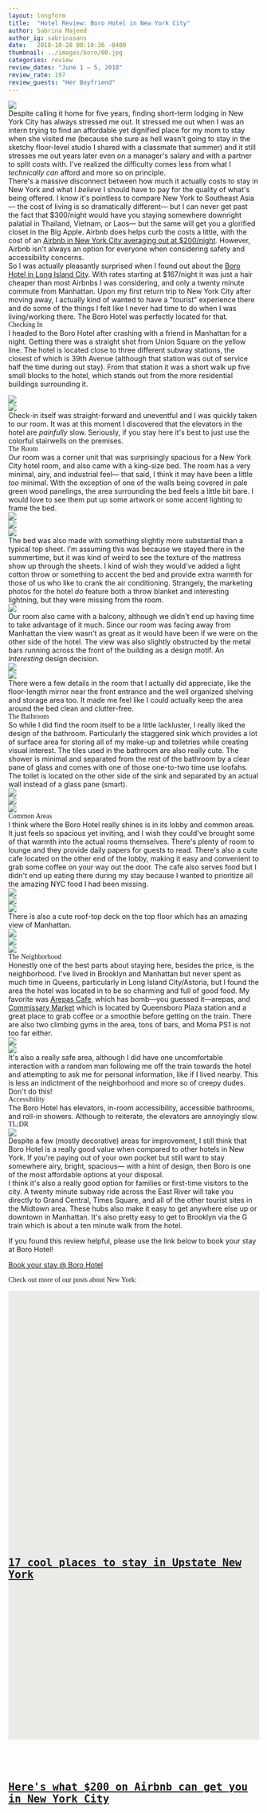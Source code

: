 ```yaml
---
layout: longform
title:  "Hotel Review: Boro Hotel in New York City"
author: Sabrina Majeed
author_ig: sabrinasans
date:   2018-10-28 00:10:36 -0400
thumbnail: ../images/boro/00.jpg
categories: review
review_dates: "June 1 — 5, 2018"
review_rate: 197
review_guests: "Her Boyfriend"
---
```


<img class="mt4-ns mt3 mb4-ns mb3" src="/images/boro/00.jpg">

<p class="pb3 f4" style="max-width: 650px; margin: auto;">
Despite calling it home for five years, finding short-term lodging in New York City has always stressed me out. It stressed me out when I was an intern trying to find an affordable yet dignified place for my mom to stay when she visited me (because she sure as hell wasn't going to stay in the sketchy floor-level studio I shared with a classmate that summer) and it still stresses me out years later even on a manager's salary and with a partner to split costs with. I've realized the difficulty comes less from what I <i>technically can</i> afford and more so on principle. </p>

<p class="pb3" style="max-width: 650px; margin: auto;">
There's a massive disconnect between how much it actually costs to stay in New York and what I <i>believe</i> I should have to pay for the quality of what's being offered. I know it's pointless to compare New York to Southeast Asia— the cost of living is so dramatically different— but I can never get past the fact that $300/night would have you staying somewhere downright palatial in Thailand, Vietnam, or Laos— but the same will get you a glorified closet in the Big Apple. Airbnb does helps curb the costs a little, with the cost of an <a href="http://theinnbox.co/200-dollars-airbnb-new-york-city/" target="new">Airbnb in New York City averaging out at $200/night</a>. However, Airbnb isn't always an option for everyone when considering safety and accessibility concerns.</p>

<p class="pb4-ns pb3" style="max-width: 650px; margin: auto;">
So I was actually pleasantly surprised when I found out about the <a href="https://www.booking.com/hotel/us/the-boro-hotel-lic.en.html?aid=1452227" new="target">Boro Hotel in Long Island City</a>. With rates starting at $167/night it was just a hair cheaper than most Airbnbs I was considering, and only a twenty minute commute from Manhattan. Upon my first return trip to New York City after moving away, I actually kind of wanted to have a "tourist" experience there and do some of the things I felt like I never had time to do when I was living/working there. The Boro Hotel was perfectly located for that.</p>


<p class="f3 pb2" style="max-width: 650px; margin: auto; font-family: 'Gilroy-ExtraBold';">Checking In</p>

<p class="pb3" style="max-width: 650px; margin: auto;">
I headed to the Boro Hotel after crashing with a friend in Manhattan for a night. Getting there was a straight shot from Union Square on the yellow line. The hotel is located close to three different subway stations, the closest of which is 39th Avenue (although that station was out of service half the time during out stay). From that station it was a short walk up five small blocks to the hotel, which stands out from the more residential buildings surrounding it.<p>

<div class="fl w-100 w-50-ns pr1-ns mb1 mb0-ns">
<img src="../images/boro/01.jpg">
</div>
<div class="fl w-100 w-50-ns pl1-ns mb3 mb4-ns">
<img src="../images/boro/02.jpg">
</div>

<p class="pb3 pb4-ns" style="max-width: 650px; margin: auto;">
Check-in itself was straight-forward and uneventful and I was quickly taken to our room. It was at this moment I discovered that the elevators in the hotel are <i>painfully</i> slow. Seriously, if you stay here it's best to just use the colorful stairwells on the premises.</p>

<p id="anchor" class="f3 pb2" style="max-width: 650px; margin: auto; font-family: 'Gilroy-ExtraBold';">The Room</p>

<p class="pb3 pb4-ns" style="max-width: 650px; margin: auto;">
Our room was a corner unit that was surprisingly spacious for a New York City hotel room, and also came with a king-size bed. The room has a very minimal, airy, and industrial feel— that said, I think it may have been a little <i>too</i> minimal. With the exception of one of the walls being covered in pale green wood panelings, the area surrounding the bed feels a little bit bare. I would love to see them put up some artwork or some accent lighting to frame the bed.</p>

<div class="fl w-100 mb1 mb2-ns">
<img src="../images/boro/03.jpg">
</div>
<div class="fl w-100 w-50-ns pr1-ns mb1 mb-ns">
<img src="../images/boro/04.jpg">
</div>
<div class="fl w-100 w-50-ns pl1-ns mb3 mb4-ns">
<img src="../images/boro/05.jpg">
</div>

<p class="pb4-ns pb3" style="max-width: 650px; margin: auto;">
The bed was also made with something slightly more substantial than a typical top sheet. I'm assuming this was because we stayed there in the summertime, but it was kind of weird to see the texture of the mattress show up through the sheets. I kind of wish they would've added a light cotton throw or something to accent the bed and provide extra warmth for those of us who like to crank the air conditioning. Strangely, the marketing photos for the hotel <i>do</i> feature both a throw blanket and interesting lightning, but they were missing from the room.</p>

<div class="fl w-100 mb3 mb4-ns">
<img src="../images/boro/06.jpg">
</div>

<p class="pb4-ns pb3" style="max-width: 650px; margin: auto;">
Our room also came with a balcony, although we didn't end up having time to take advantage of it much. Since our room was facing away from Manhattan the view wasn't as great as it would have been if we were on the other side of the hotel. The view was also slightly obstructed by the metal bars running across the front of the building as a design motif. An <i>Interesting</i> design decision.</p>

<div class="fl w-100 w-50-ns pr1-ns mb1 mb0-ns">
<img src="../images/boro/07.jpg">
</div>
<div class="fl w-100 w-50-ns pl1-ns mb3 mb4-ns">
<img src="../images/boro/08.jpg">
</div>

<p class="pb4-ns pb3" style="max-width: 650px; margin: auto;">
There were a few details in the room that I actually did appreciate, like the floor-length mirror near the front entrance and the well organized shelving and storage area too. It made me feel like I could actually keep the area around the bed clean and clutter-free.</p>

<p class="f3 pb2" style="max-width: 650px; margin: auto; font-family: 'Gilroy-ExtraBold';">The Bathroom</p>

<p class="pb4-ns pb3" style="max-width: 650px; margin: auto;">So while I did find the room itself to be a little lackluster, I really liked the design of the bathroom. Particularly the staggered sink which provides a lot of surface area for storing all of my make-up and toiletries while creating visual interest. The tiles used in the bathroom are also really cute. The shower is minimal and separated from the rest of the bathroom by a clear pane of glass and comes with one of those one-to-two time use loofahs. The toilet is located on the other side of the sink and separated by an actual wall instead of a glass pane (smart).</p>

<div class="fl w-100 w-50-ns pr1-ns mb1 mb2-ns">
<img src="../images/boro/09.jpg">
</div>
<div class="fl w-100 w-50-ns pl1-ns mb1 mb2-ns">
<img src="../images/boro/10.jpg">
</div>
<div class="fl w-100 mb3 mb4-ns">
<img src="../images/boro/11.jpg">
</div>


<p class="f3 pb2" style="max-width: 650px; margin: auto; font-family: 'Gilroy-ExtraBold';">Common Areas</p>

<p class="pb3 pb4-ns" style="max-width: 650px; margin: auto;">I think where the Boro Hotel really shines is in its lobby and common areas. It just feels so spacious yet inviting, and I wish they could've brought some of that warmth into the actual rooms themselves. There's plenty of room to lounge and they provide daily papers for guests to read. There's also a cute cafe located on the other end of the lobby, making it easy and convenient to grab some coffee on your way out the door. The cafe also serves food but I didn't end up eating there during my stay because I wanted to prioritize all the amazing NYC food I had been missing.</p>

<div class="fl w-100 mb1 mb2-ns">
<img src="../images/boro/12.jpg">
</div>
<div class="fl w-100 w-50-ns pr1-ns mb1 mb-ns">
<img src="../images/boro/14.jpg">
</div>
<div class="fl w-100 w-50-ns pl1-ns mb3 mb4-ns">
<img src="../images/boro/13.jpg">
</div>

<p class="pb3 pb4-ns" style="max-width: 650px; margin: auto;">There is also a cute roof-top deck on the top floor which has an amazing view of Manhattan.</p>

<div class="fl w-100 mb1 mb2-ns">
<img src="../images/boro/15.jpg">
</div>
<div class="fl w-100 w-50-ns pr1-ns mb1 mb-ns">
<img src="../images/boro/16.jpg">
</div>
<div class="fl w-100 w-50-ns pl1-ns mb3 mb4-ns">
<img src="../images/boro/17.jpg">
</div>

<p class="f3 pb2" style="max-width: 650px; margin: auto; font-family: 'Gilroy-ExtraBold';">The Neighborhood</p>

<p class="pb3 pb4-ns" style="max-width: 650px; margin: auto;">
Honestly one of the best parts about staying here, besides the price, is the neighborhood. I've lived in Brooklyn and Manhattan but never spent as much time in Queens, particularly in Long Island City/Astoria, but I found the area the hotel was located in to be so charming and full of good food. My favorite was <a href="https://foursquare.com/v/arepas-cafe/49dfc43cf964a5200e611fe3" target="new">Arepas Cafe</a>, which has bomb—you guessed it—arepas, and <a href="http://www.commissarymarket.com/" target="new">Commissary Market</a> which is located by Queensboro Plaza station and a great place to grab coffee or a smoothie before getting on the train. There are also two climbing gyms in the area, tons of bars, and Moma PS1 is not too far either.</p>

<div class="fl w-100 w-50-ns pr1-ns mb1 mb2-ns">
<img src="../images/boro/18.jpg">
</div>
<div class="fl w-100 w-50-ns pl1-ns mb3 mb4-ns">
<img src="../images/boro/19.jpg">
</div>

<p class="pb3 pb4-ns" style="max-width: 650px; margin: auto;">
It's also a really safe area, although I did have one uncomfortable interaction with a random man following me off the train towards the hotel and attempting to ask me for personal information, like if I lived nearby. This is less an indictment of the neighborhood and more so of creepy dudes. Don't do this!</p>

<p class="f3 pb2" style="max-width: 650px; margin: auto; font-family: 'Gilroy-ExtraBold';">Accessibility</p>

<p class="pb4" style="max-width: 650px; margin: auto;">
The Boro Hotel has elevators, in-room accessibility, accessible bathrooms, and roll-in showers. Although to reiterate, the elevators are annoyingly slow.</p>

<p class="f3 pb2" style="max-width: 650px; margin: auto; font-family: 'Gilroy-ExtraBold';">TL;DR</p>

<div class="fl w-100 mb3 mb4-ns">
<img src="../images/boro/20.jpg">
</div>

<p class="pb3" style="max-width: 650px; margin: auto;">
Despite a few (mostly decorative) areas for improvement, I still think that Boro Hotel is a really good value when compared to other hotels in New York. If you're paying out of your own pocket but still want to stay somewhere airy, bright, spacious— with a hint of design, then Boro is one of the most affordable options at your disposal.</p>

<p class="pb3" style="max-width: 650px; margin: auto;">
I think it's also a really good option for families or first-time visitors to the city. A twenty minute subway ride across the East River will take you directly to Grand Central, Times Square, and all of the other tourist sites in the Midtown area. These hubs also make it easy to get anywhere else up or downtown in Manhattan. It's also pretty easy to get to Brooklyn via the G train which is about a ten minute walk from the hotel.</p>

<div class="tc tl-ns" style="max-width: 650px; margin: auto;">
<p class="lh-copy">If you found this review helpful, please use the link below to book your stay at Boro Hotel!</p>
<a target="_blank" class="f5 link ba bw1 ph3 pv2 mb2 dib orange" href="https://www.booking.com/hotel/us/the-boro-hotel-lic.en.html?aid=1452227" target="new">Book your stay @ Boro Hotel</a>
</div>


<p class="tc f3 pt5 pb3 lh-title" style="font-family: 'Gilroy-ExtraBold'">Check out more of our posts about New York:</p>

<div class="fl w-100 w-50-ns pr2-ns mb4">
  <a href="http://theinnbox.co/best-places-to-stay-upstate-new-york/"><div class="relative" style="height: 450px; background-color:#ECEAE7;">
    <div class="bg-center cover" style="background-image: url('http://theinnbox.co/images/upstate/arnold_1.png'); padding-bottom:100%; width:100%;"></div>
    <div class="absolute bottom-2 bg-white pv3 ph4 mh4">
      <h2 style="font-family: 'Inconsolata', monospace;" class="mb1">
      <a class="f5 lh-title post-link" href="http://theinnbox.co/best-places-to-stay-upstate-new-york/">17 cool places to stay in Upstate New York</a>
      </h2>
    </div>
  </div>
</a>
</div>

<div class="fl w-100 w-50-ns pl2-ns mb1 mb0-ns">
  <a href="http://theinnbox.co/200-dollars-airbnb-new-york-city/"><div class="relative" style="height: 450px; background-color:#ECEAE7;">
    <div class="bg-center cover" style="background-image: url('http://theinnbox.co/images/nycair/Splash.png'); padding-bottom:100%; width:100%;"></div>
    <div class="absolute bottom-2 bg-white pv3 ph4 mh4">
      <h2 style="font-family: 'Inconsolata', monospace;" class="mb1">
      <a class="f5 lh-title post-link" href="http://theinnbox.co/200-dollars-airbnb-new-york-city/">Here's what $200 on Airbnb can get you in New York City</a>
      </h2>
    </div>
  </div>
</a>
</div>

